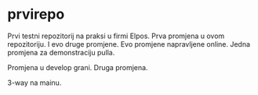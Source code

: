# prvirepo
Prvi testni repozitorij na praksi u firmi Elpos.
Prva promjena u ovom repozitoriju.
I evo druge promjene.
Evo promjene napravljene online.
Jedna promjena za demonstraciju pulla.


Promjena u develop grani.
Druga promjena.

3-way na mainu.